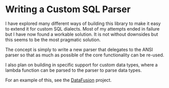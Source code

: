 # Writing a Custom SQL Parser

I have explored many different ways of building this library to make it easy to extend it for custom SQL dialects. Most of my attempts ended in failure but I have now found a workable solution. It is not without downsides but this seems to be the most pragmatic solution.

The concept is simply to write a new parser that delegates to the ANSI parser so that as much as possible of the core functionality can be re-used.

I also plan on building in specific support for custom data types, where a lambda function can be parsed to the parser to parse data types.

For an example of this, see the [DataFusion](https://github.com/datafusion-rs/datafusion) project.

